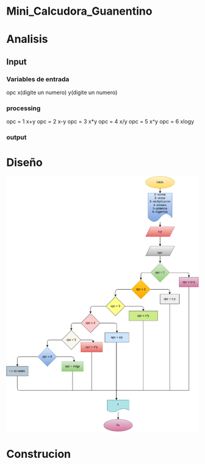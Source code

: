 # Mini_Calcudora_Guanentino

# Analisis

## Input

### Variables de entrada
opc
 x(digite un numero)
 y(digite un numero)
### processing
opc = 1 x+y
opc = 2 x-y
opc = 3 x*y
opc = 4 x/y
opc = 5 x^y
opc = 6 xlogy
### output

# Diseño
![Diagrama de flugo](diagrama.png "Diagrama de flujo")
# Construcion 